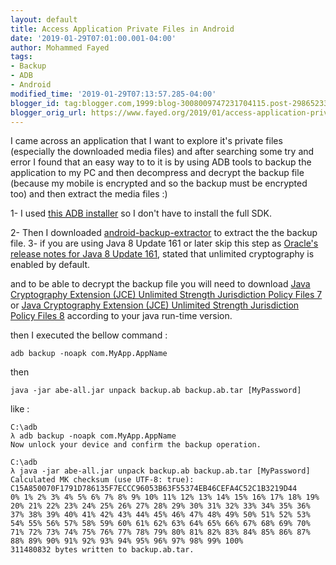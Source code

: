 ```yaml
---
layout: default
title: Access Application Private Files in Android
date: '2019-01-29T07:01:00.001-04:00'
author: Mohammed Fayed
tags:
- Backup
- ADB
- Android
modified_time: '2019-01-29T07:13:57.285-04:00'
blogger_id: tag:blogger.com,1999:blog-3008009747231704115.post-2986523341472736996
blogger_orig_url: https://www.fayed.org/2019/01/access-application-private-files-android.html
---
```


I came across an application that I want to explore it's private files (especially the downloaded media files) and after searching some try and error I found that an easy way to to it is by using ADB tools to backup the application to my PC and then decompress and decrypt  the backup file (because my mobile is encrypted and so the backup must be encrypted too) and then extract the media files :)

1- I used [this ADB installer](https://forum.xda-developers.com/showthread.php?t=2588979) so I don't have to install the full SDK.

2- Then I downloaded  [android-backup-extractor](https://github.com/nelenkov/android-backup-extractor/releases) to extract the the backup file.
3- if you are using Java 8 Update 161 or later skip this step as  [Oracle's release notes for Java 8 Update 161](http://www.oracle.com/technetwork/java/javase/8u161-relnotes-4021379.html#JDK-8170157), stated that unlimited cryptography is enabled by default.

and to be able to decrypt the backup file you will need to download [Java Cryptography Extension (JCE) Unlimited Strength Jurisdiction Policy Files 7](https://www.oracle.com/technetwork/java/javase/downloads/jce-7-download-432124.html) or  [Java Cryptography Extension (JCE) Unlimited Strength Jurisdiction Policy Files 8](https://www.oracle.com/technetwork/java/javase/downloads/jce8-download-2133166.html) according to your java run-time version.

then I executed the bellow command :

```shell
adb backup -noapk com.MyApp.AppName
```

then

```shell
java -jar abe-all.jar unpack backup.ab backup.ab.tar [MyPassword]
```

like :

```shell
C:\adb
λ adb backup -noapk com.MyApp.AppName
Now unlock your device and confirm the backup operation.

C:\adb
λ java -jar abe-all.jar unpack backup.ab backup.ab.tar [MyPassword]
Calculated MK checksum (use UTF-8: true): C15A850070F1791D786135F7ECCC96053B63F55374EB46CEFA4C52C1B3219D44
0% 1% 2% 3% 4% 5% 6% 7% 8% 9% 10% 11% 12% 13% 14% 15% 16% 17% 18% 19% 20% 21% 22% 23% 24% 25% 26% 27% 28% 29% 30% 31% 32% 33% 34% 35% 36% 37% 38% 39% 40% 41% 42% 43% 44% 45% 46% 47% 48% 49% 50% 51% 52% 53% 54% 55% 56% 57% 58% 59% 60% 61% 62% 63% 64% 65% 66% 67% 68% 69% 70% 71% 72% 73% 74% 75% 76% 77% 78% 79% 80% 81% 82% 83% 84% 85% 86% 87% 88% 89% 90% 91% 92% 93% 94% 95% 96% 97% 98% 99% 100%
311480832 bytes written to backup.ab.tar.

```

